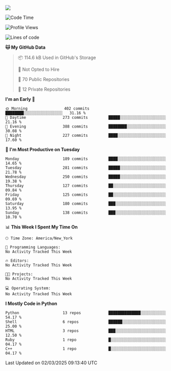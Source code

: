 
![](https://hit.yhype.me/github/profile?user_id=44564111)
<!--START_SECTION:waka-->
![Code Time](http://img.shields.io/badge/Code%20Time-24%20hrs%2049%20mins-blue)

![Profile Views](http://img.shields.io/badge/Profile%20Views-6-blue)

![Lines of code](https://img.shields.io/badge/From%20Hello%20World%20I%27ve%20Written-5.2%20million%20lines%20of%20code-blue)

**🐱 My GitHub Data** 

> 📦 114.6 kB Used in GitHub's Storage 
 > 
> 🚫 Not Opted to Hire
 > 
> 📜 70 Public Repositories 
 > 
> 🔑 12 Private Repositories 
 > 
**I'm an Early 🐤** 

```text
🌞 Morning                402 commits         ████████░░░░░░░░░░░░░░░░░   31.16 % 
🌆 Daytime                273 commits         █████░░░░░░░░░░░░░░░░░░░░   21.16 % 
🌃 Evening                388 commits         ████████░░░░░░░░░░░░░░░░░   30.08 % 
🌙 Night                  227 commits         ████░░░░░░░░░░░░░░░░░░░░░   17.60 % 
```
📅 **I'm Most Productive on Tuesday** 

```text
Monday                   189 commits         ████░░░░░░░░░░░░░░░░░░░░░   14.65 % 
Tuesday                  281 commits         █████░░░░░░░░░░░░░░░░░░░░   21.78 % 
Wednesday                250 commits         █████░░░░░░░░░░░░░░░░░░░░   19.38 % 
Thursday                 127 commits         ██░░░░░░░░░░░░░░░░░░░░░░░   09.84 % 
Friday                   125 commits         ██░░░░░░░░░░░░░░░░░░░░░░░   09.69 % 
Saturday                 180 commits         ███░░░░░░░░░░░░░░░░░░░░░░   13.95 % 
Sunday                   138 commits         ███░░░░░░░░░░░░░░░░░░░░░░   10.70 % 
```


📊 **This Week I Spent My Time On** 

```text
🕑︎ Time Zone: America/New_York

💬 Programming Languages: 
No Activity Tracked This Week

🔥 Editors: 
No Activity Tracked This Week

🐱‍💻 Projects: 
No Activity Tracked This Week

💻 Operating System: 
No Activity Tracked This Week
```

**I Mostly Code in Python** 

```text
Python                   13 repos            ██████████████░░░░░░░░░░░   54.17 % 
Shell                    6 repos             ██████░░░░░░░░░░░░░░░░░░░   25.00 % 
HTML                     3 repos             ███░░░░░░░░░░░░░░░░░░░░░░   12.50 % 
Ruby                     1 repo              █░░░░░░░░░░░░░░░░░░░░░░░░   04.17 % 
C++                      1 repo              █░░░░░░░░░░░░░░░░░░░░░░░░   04.17 % 
```




 Last Updated on 02/03/2025 09:13:40 UTC
<!--END_SECTION:waka-->
